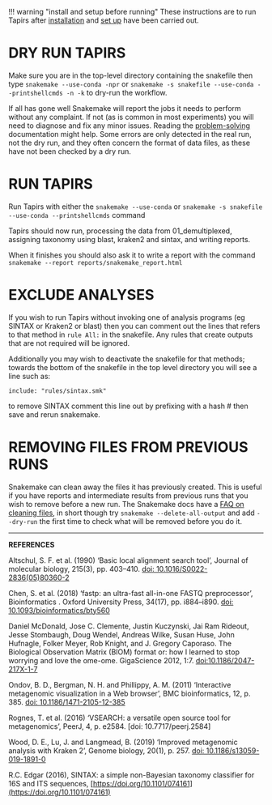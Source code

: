 
!!! warning "install and setup before running"
    These instructions are to run Tapirs after [installation](../Setting-up-Tapirs/installation.md) and [set up](../Setting-up-Tapirs/setup.md) have been carried out.

# DRY RUN TAPIRS
Make sure you are in the top-level directory containing the snakefile then type `snakemake --use-conda -npr`  or `snakemake -s snakefile --use-conda --printshellcmds -n -k` to dry-run the workflow.

If all has gone well Snakemake will report the jobs it needs to perform without any complaint. If not (as is common in most experiments) you will need to diagnose and fix any minor issues. Reading the [problem-solving](../Setting-up-Tapirs/problem-solving.md) documentation might help. Some errors are only detected in the real run, not the dry run, and they often concern the format of data files, as these have not been checked by a dry run.

# RUN TAPIRS
Run Tapirs with either the `snakemake --use-conda` or `snakemake -s snakefile --use-conda --printshellcmds` command

Tapirs should now run, processing the data from 01_demultiplexed, assigning taxonomy using blast, kraken2 and sintax, and writing reports.

When it finishes you should also ask it to write a report with the command
`snakemake --report reports/snakemake_report.html`

# EXCLUDE ANALYSES
If you wish to run Tapirs without invoking one of analysis programs (eg SINTAX or Kraken2 or blast) then you can comment out the lines that refers to that method in  `rule All:` in the snakefile. Any rules that create outputs that are not required will be ignored. 

Additionally you may wish to deactivate the snakefile for that methods; towards the bottom of the snakefile in the top level directory you will see a line such as:

`include: "rules/sintax.smk"`

to remove SINTAX comment this line out by prefixing with a hash # then save and rerun snakemake.

# REMOVING FILES FROM PREVIOUS RUNS
Snakemake can clean away the files it has previously created. This is useful if you have reports and intermediate results from previous runs that you wish to remove before a new run. The Snakemake docs have a [FAQ on cleaning files](https://snakemake.readthedocs.io/en/stable/project_info/faq.html#how-do-i-remove-all-files-created-by-snakemake-i-e-like-make-clean), in short though try `snakemake --delete-all-output` and add `--dry-run` the first time to check what will be removed before you do it.

<hr>

**REFERENCES** 



Altschul, S. F. et al. (1990) ‘Basic local alignment search tool’, Journal of molecular biology, 215(3), pp. 403–410. [doi: 10.1016/S0022-2836(05)80360-2](https://doi.org/10.1016/S0022-2836(05)80360-2)

Chen, S. et al. (2018) ‘fastp: an ultra-fast all-in-one FASTQ preprocessor’, Bioinformatics . Oxford University Press, 34(17), pp. i884–i890. [doi: 10.1093/bioinformatics/bty560](https://doi.org/10.1093/bioinformatics/bty560)

Daniel McDonald, Jose C. Clemente, Justin Kuczynski, Jai Ram Rideout, Jesse Stombaugh, Doug Wendel, Andreas Wilke, Susan Huse, John Hufnagle, Folker Meyer, Rob Knight, and J. Gregory Caporaso. The Biological Observation Matrix (BIOM) format or: how I learned to stop worrying and love the ome-ome. GigaScience 2012, 1:7. [doi:10.1186/2047-217X-1-7](https://doi.org/10.1186/2047-217X-1-7)

Ondov, B. D., Bergman, N. H. and Phillippy, A. M. (2011) ‘Interactive metagenomic visualization in a Web browser’, BMC bioinformatics, 12, p. 385. [doi: 10.1186/1471-2105-12-385](https://doi.org/10.1186/1471-2105-12-385)

Rognes, T. et al. (2016) ‘VSEARCH: a versatile open source tool for metagenomics’, PeerJ, 4, p. e2584. [doi: 10.7717/peerj.2584]

Wood, D. E., Lu, J. and Langmead, B. (2019) ‘Improved metagenomic analysis with Kraken 2’, Genome biology, 20(1), p. 257. [doi: 10.1186/s13059-019-1891-0](https://doi.org/10.1186/s13059-019-1891-0)

R.C. Edgar (2016), SINTAX: a simple non-Bayesian taxonomy classifier for 16S and ITS sequences, [https://doi.org/10.1101/074161](https://doi.org/10.1101/074161)
